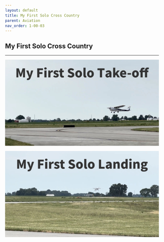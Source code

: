 ```yaml
---
layout: default
title: My First Solo Cross Country
parent: Aviation
nav_order: 1-00-03
---
```


## My First Solo Cross Country

---

[![Take-off](/Images/MyFirstSoloTakeOff.jpg)](https://drive.google.com/file/d/1LXfVqp4M7o1eDuH18H7fdFQwb2kKi5jB/preview)

[![Landing](/Images/MyFirstSoloLanding.jpg)](https://drive.google.com/file/d/1PgiqsLnbJ7WjNwFo6ibit2p-sLVCRA4y/preview)
  


